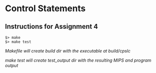 # Control Statements
## Instructions for Assignment 4
```shell
$> make
$> make test
```
*Makefile will create build dir with the executable at build/cpslc*

*make test will create test_output dir with the resulting MIPS and program output*